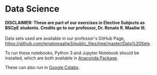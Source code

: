 # Data Science
#### DISCLAIMER: These are part of our exercises in Elective Subjects as BSCpE students. Credits go to our professor, Dr. Renato R. Maaliw III.
Data sets used are available in our professor's GitHub Page, https://github.com/renatomaaliw3/public_files/tree/master/Data%20Sets .

To run these notebooks, Python 3 and Jupyter Notebook should be installed, which are both available in [Anaconda Package](https://www.anaconda.com/products/distribution).

These can also run in [Google Colabs](colab.research.google.com).
